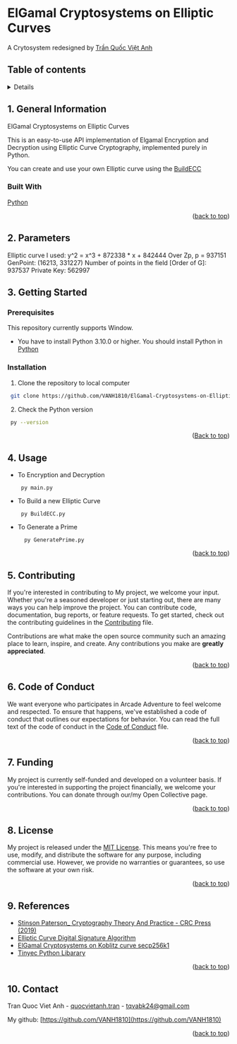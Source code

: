 # ElGamal Cryptosystems on Elliptic Curves
A Crytosystem redesigned by [Trần Quốc Việt Anh](https://github.com/VANH1810)

<!-- TABLE OF CONTENTS -->
## Table of contents

<details>
  <ol>
    <li>
      <a href="#1-general-information">General Information</a>
      <ul>
        <li><a href="#built-with">Built With</a></li>
      </ul>
    </li>
    <li><a href="#2-parameters">Parameters</a></li>
    <li>
      <a href="#3-getting-started">Getting Started</a>
      <ul>
        <li><a href="#prerequisites">Prerequisites</a></li>
        <li><a href="#installation">Installation</a></li>
      </ul>
    </li>
    <li><a href="#4-usage">Usage</a></li>
    <li><a href="#5-contributing">Contributing</a></li>
    <li><a href="#6-code-of-conduct">Code of Conduct</a></li>
    <li><a href="#7-funding">Funding</a></li>
    <li><a href="#8-license">License</a></li>
    <li><a href="#9-references">Reference</a></li>
    <li><a href="#10-contact">Contact</a></li>
  </ol>
</details>

<!-- GENAERAL INFORMATION -->
## 1. General Information

ElGamal Cryptosystems on Elliptic Curves

This is an easy-to-use API implementation of Elgamal Encryption and Decryption using Elliptic Curve Cryptography, implemented purely in Python. 

You can create and use your own Elliptic curve using the [BuildECC](BuildECC.py)

### Built With

[Python](https://www.python.org/)

<p align="right">(<a href="#readme-top">back to top</a>)</p>

## 2. Parameters
Elliptic curve I used:  y^2 = x^3 + 872338 * x + 842444
Over Zp, p = 937151
GenPoint: (16213, 331227)
Number of points in the field [Order of G]: 937537
Private Key: 562997

## 3. Getting Started

### Prerequisites

This repository currently supports Window.
* You have to install Python 3.10.0 or higher. You should install Python in [Python](https://www.python.org/downloads/)

### Installation
1. Clone the repository to local computer

  ```bash
   git clone https://github.com/VANH1810/ElGamal-Cryptosystems-on-Elliptic-Curves.git
  ```
2. Check the Python version
  ```bash
   py --version
  ```
<p align="right">(<a href="#readme-top">Back to top</a>)</p>

<!-- USAGE EXAMPLES -->
## 4. Usage
* To Encryption and Decryption
  ``` ssh
   py main.py
    ```
* To Build a new Elliptic Curve
  ``` ssh
   py BuildECC.py
    ```
* To Generate a Prime
  ``` ssh
    py GeneratePrime.py
    ```
<p align="right">(<a href="#readme-top">back to top</a>)</p>

<!-- CONTRIBUTING -->
## 5. Contributing

If you're interested in contributing to My project, we welcome your input. Whether you're a seasoned developer or just starting out, there are many ways you can help improve the project. You can contribute code, documentation, bug reports, or feature requests. To get started, check out the contributing guidelines in the [Contributing](CONTRIBUTING.md) file.

Contributions are what make the open source community such an amazing place to learn, inspire, and create. Any contributions you make are **greatly appreciated**.
<p align="right">(<a href="#readme-top">back to top</a>)</p>

<!-- CODE OF CONDUCT -->
## 6. Code of Conduct
We want everyone who participates in Arcade Adventure to feel welcome and respected. To ensure that happens, we've established a code of conduct that outlines our expectations for behavior. You can read the full text of the code of conduct in the [Code of Conduct](CODE_OF_CONDUCT.md) file.

<p align="right">(<a href="#readme-top">back to top</a>)</p>

<!-- FUNDING -->
## 7. Funding
My project is currently self-funded and developed on a volunteer basis. If you're interested in supporting the project financially, we welcome your contributions. You can donate through our/my Open Collective page.
<p align="right">(<a href="#readme-top">back to top</a>)</p>

<!-- LICENSE -->
## 8. License
My project is released under the [MIT License](LICENSE.md). This means you're free to use, modify, and distribute the software for any purpose, including commercial use. However, we provide no warranties or guarantees, so use the software at your own risk.

<p align="right">(<a href="#readme-top">back to top</a>)</p>

<!-- REFERENCES -->
## 9. References
* [Stinson Paterson_ Cryptography Theory And Practice - CRC Press (2019)](https://www.taylorfrancis.com/books/mono/10.1201/9781315282497/cryptography-douglas-robert-stinson-maura-paterson)
* [Elliptic Curve Digital Signature Algorithm](https://learnmeabitcoin.com/technical/cryptography/elliptic-curve/ecdsa/)
* [ElGamal Cryptosystems on Koblitz curve secp256k1](https://github.com/Yash0day/ElgamalEncryption-using-ECC)
* [Tinyec Python Libarary](https://pypi.org/project/tinyec/)

<p align="right">(<a href="#readme-top">back to top</a>)</p>

<!-- CONTACT -->
## 10. Contact

Tran Quoc Viet Anh - [quocvietanh.tran](https://www.facebook.com/quocvietanh.tran/) - tqvabk24@gmail.com

My github: [https://github.com/VANH1810](https://github.com/VANH1810)


<p align="right">(<a href="#readme-top">back to top</a>)</p>

